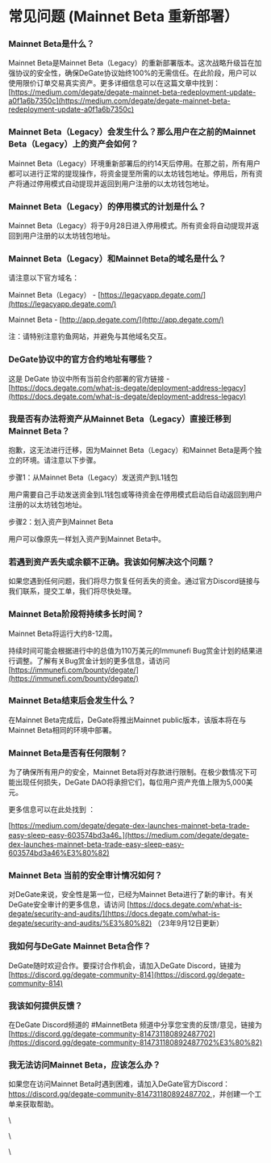 # 常见问题 (Mainnet Beta 重新部署）

### **Mainnet Beta是什么？**

Mainnet Beta是Mainnet Beta（Legacy）的重新部署版本。这次战略升级旨在加强协议的安全性，确保DeGate协议始终100%的无需信任。在此阶段，用户可以使用限价订单交易真实资产。更多详细信息可以在这篇文章中找到：[https://medium.com/degate/degate-mainnet-beta-redeployment-update-a0f1a6b7350c](https://medium.com/degate/degate-mainnet-beta-redeployment-update-a0f1a6b7350c)

### **Mainnet Beta（Legacy）会发生什么？那么用户在之前的Mainnet Beta（Legacy）上的资产会如何？**

&#x20;Mainnet Beta（Legacy）环境重新部署后的约14天后停用。在那之前，所有用户都可以进行正常的提现操作，将资金提至所需的以太坊钱包地址。停用后，所有资产将通过停用模式自动提现并返回到用户注册的以太坊钱包地址。

### **Mainnet Beta（Legacy）的停用模式的计划是什么？**

Mainnet Beta（Legacy）将于9月28日进入停用模式。所有资金将自动提现并返回到用户注册的以太坊钱包地址。

### **Mainnet Beta（Legacy）和Mainnet Beta的域名是什么？**

请注意以下官方域名：

Mainnet Beta（Legacy） - [https://legacyapp.degate.com/](https://legacyapp.degate.com/)

Mainnet Beta - [http://app.degate.com/](http://app.degate.com/)

注：请特别注意钓鱼网站，并避免与其他域名交互。

### **DeGate协议中的官方合约地址有哪些？**

这是 DeGate 协议中所有当前合约部署的官方链接 - [https://docs.degate.com/what-is-degate/deployment-address-legacy](https://docs.degate.com/what-is-degate/deployment-address-legacy)

### **我是否有办法将资产从Mainnet Beta（Legacy）直接迁移到Mainnet Beta？**

抱歉，这无法进行迁移，因为Mainnet Beta（Legacy）和Mainnet Beta是两个独立的环境。请注意以下步骤。

步骤1：从Mainnet Beta（Legacy）发送资产到L1钱包

用户需要自己手动发送资金到L1钱包或等待资金在停用模式启动后自动返回到用户注册的以太坊钱包地址。

步骤2：划入资产到Mainnet Beta

用户可以像原先一样划入资产到Mainnet Beta中。

### **若遇到资产丢失或余额不正确。我该如何解决这个问题？**

如果您遇到任何问题，我们将尽力恢复任何丢失的资金。通过官方Discord链接与我们联系，提交工单，我们将尽快处理。

### **Mainnet Beta阶段将持续多长时间？**

Mainnet Beta将运行大约8-12周。

持续时间可能会根据进行中的总值为110万美元的Immunefi Bug赏金计划的结果进行调整。了解有关Bug赏金计划的更多信息，请访问 [https://immunefi.com/bounty/degate/](https://immunefi.com/bounty/degate/)

### **Mainnet Beta结束后会发生什么？**

在Mainnet Beta完成后，DeGate将推出Mainnet public版本，该版本将在与Mainnet Beta相同的环境中部署。

### **Mainnet Beta是否有任何限制？**

为了确保所有用户的安全，Mainnet Beta将对存款进行限制。在极少数情况下可能出现任何损失，DeGate DAO将承担它们，每位用户资产充值上限为5,000美元。

更多信息可以在此处找到 ：

[https://medium.com/degate/degate-dex-launches-mainnet-beta-trade-easy-sleep-easy-603574bd3a46。](https://medium.com/degate/degate-dex-launches-mainnet-beta-trade-easy-sleep-easy-603574bd3a46%E3%80%82)

### **Mainnet Beta 当前的安全审计情况如何？**

对DeGate来说，安全性是第一位，已经为Mainnet Beta进行了新的审计。有关DeGate安全审计的更多信息，请访问 [https://docs.degate.com/what-is-degate/security-and-audits/](https://docs.degate.com/what-is-degate/security-and-audits/%E3%80%82)   （23年9月12日更新）

### **我如何与DeGate Mainnet Beta合作？**

DeGate随时欢迎合作。要探讨合作机会，请加入DeGate Discord，链接为 [https://discord.gg/degate-community-814](https://discord.gg/degate-community-814)

### **我该如何提供反馈？**

在DeGate Discord频道的 #MainnetBeta 频道中分享您宝贵的反馈/意见，链接为 [https://discord.gg/degate-community-814731180892487702](https://discord.gg/degate-community-814731180892487702%E3%80%82)

### **我无法访问Mainnet Beta，应该怎么办？**

如果您在访问Mainnet Beta时遇到困难，请加入DeGate官方Discord：[https://discord.gg/degate-community-814731180892487702 ](https://discord.gg/degate-community-814731180892487702)，并创建一个工单来获取帮助。

\


\


\
